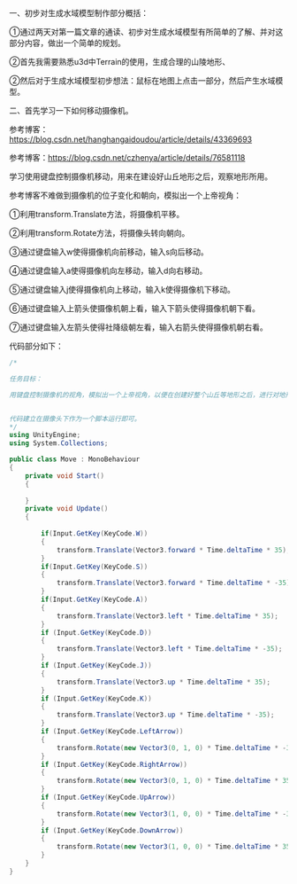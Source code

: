 一、初步对生成水域模型制作部分概括：

①通过两天对第一篇文章的通读、初步对生成水域模型有所简单的了解、并对这部分内容，做出一个简单的规划。

②首先我需要熟悉u3d中Terrain的使用，生成合理的山陵地形、

②然后对于生成水域模型初步想法：鼠标在地图上点击一部分，然后产生水域模型。

  
   
   
   
   
   


二、首先学习一下如何移动摄像机。

参考博客：https://blog.csdn.net/hanghangaidoudou/article/details/43369693

参考博客：https://blog.csdn.net/czhenya/article/details/76581118

学习使用键盘控制摄像机移动，用来在建设好山丘地形之后，观察地形所用。

参考博客不难做到摄像机的位子变化和朝向，模拟出一个上帝视角：

①利用transform.Translate方法，将摄像机平移。

②利用transform.Rotate方法，将摄像头转向朝向。

③通过键盘输入w使得摄像机向前移动，输入s向后移动。

④通过键盘输入a使得摄像机向左移动，输入d向右移动。

⑤通过键盘输入j使得摄像机向上移动，输入k使得摄像机下移动。

⑥通过键盘输入上箭头使摄像机朝上看，输入下箭头使得摄像机朝下看。

⑦通过键盘输入左箭头使得社降级朝左看，输入右箭头使得摄像机朝右看。



代码部分如下：

```c#
/*

任务目标：

用键盘控制摄像机的视角，模拟出一个上帝视角，以便在创建好整个山丘等地形之后，进行对地形的观察，以及进一步的操作等。


代码建立在摄像头下作为一个脚本运行即可。
*/
using UnityEngine;
using System.Collections;

public class Move : MonoBehaviour
{
    private void Start()
    {
        
    }
    private void Update()
    {
        
        if(Input.GetKey(KeyCode.W))
        {
            transform.Translate(Vector3.forward * Time.deltaTime * 35);
        }
        if(Input.GetKey(KeyCode.S))
        {
            transform.Translate(Vector3.forward * Time.deltaTime * -35);
        }
        if(Input.GetKey(KeyCode.A))
        {
            transform.Translate(Vector3.left * Time.deltaTime * 35);
        }
        if (Input.GetKey(KeyCode.D))
        {
            transform.Translate(Vector3.left * Time.deltaTime * -35);
        }
        if (Input.GetKey(KeyCode.J))
        {
            transform.Translate(Vector3.up * Time.deltaTime * 35);
        }
        if (Input.GetKey(KeyCode.K))
        {
            transform.Translate(Vector3.up * Time.deltaTime * -35);
        }
        if (Input.GetKey(KeyCode.LeftArrow))
        {
            transform.Rotate(new Vector3(0, 1, 0) * Time.deltaTime * -35);
        }
        if (Input.GetKey(KeyCode.RightArrow))
        {
            transform.Rotate(new Vector3(0, 1, 0) * Time.deltaTime * 35);
        }
        if (Input.GetKey(KeyCode.UpArrow))
        {
            transform.Rotate(new Vector3(1, 0, 0) * Time.deltaTime * -35);
        }
        if (Input.GetKey(KeyCode.DownArrow))
        {
            transform.Rotate(new Vector3(1, 0, 0) * Time.deltaTime * 35);
        }
    }
}
```







